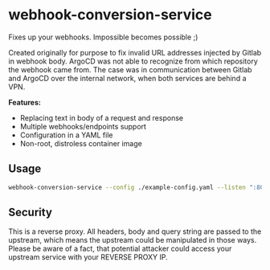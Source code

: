 webhook-conversion-service
==========================

Fixes up your webhooks. Impossible becomes possible ;)

Created originally for purpose to fix invalid URL addresses injected by Gitlab in webhook body. ArgoCD was not able to recognize from which repository the webhook came from.
The case was in communication between Gitlab and ArgoCD over the internal network, when both services are behind a VPN.

**Features:**
- Replacing text in body of a request and response
- Multiple webhooks/endpoints support
- Configuration in a YAML file
- Non-root, distroless container image

Usage
-----

```bash
webhook-conversion-service --config ./example-config.yaml --listen ":8080"
```

Security
--------

This is a reverse proxy. All headers, body and query string are passed to the upstream, which means the upstream could be manipulated in those ways.
Please be aware of a fact, that potential attacker could access your upstream service with your REVERSE PROXY IP.
